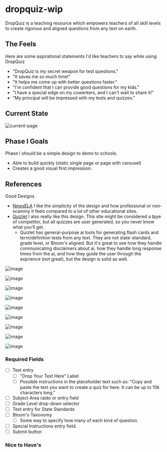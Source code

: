 # dropquiz-wip

DropQuiz is a teaching resource which empowers teachers of all skill levels to create rigorous and aligned questions from any text on earth.

## The Feels

Here are some aspirational statements I'd like teachers to say while using DropQuiz

- "DropQuiz is my secret weapon for test questions."
- "It saves me so much time!"
- "It helps me come up with better questions faster."
- "I'm confident that I can provide good questions for my kids."
- "I have a special edge on my cowerkers, and I can't wait to share it!"
- "My principal will be impressed with my tests and quizzes."

## Current State

![current-page](https://github.com/Grismund/dropquiz-wip/assets/81186833/5053d339-d216-4966-bdb7-071e5ad5e8c6)

## Phase I Goals

Phase I should be a simple design to demo to schools.
- Able to build quickly (static single page or page with carousel)
- Creates a good visual first impression.

## References
Good Designs
- [NewsELA](https://newsela.com/) I like the simplicity of the design and how professional or non-scammy it feels compared to a lot of other educational sites.
- [Quizlet](https://quizlet.com/) I also really like this design. This site might be considered a tpye of competitor, but all quizzes are user generated, so you never know what you'll get.
  - Quizlet has general-purpose ai tools for generating flash cards and term/definition tests from any text. They are not state-standard, grade level, or Bloom's aligned. But it's great to see how they handle communicating disclaimers about ai, how they handle long response times from the ai, and how they guide the user through the exprience (not great), but the design is solid as well.

![image](https://github.com/Grismund/dropquiz-wip/assets/81186833/dcdec400-3c8d-4d1a-a750-361533e74d02)

![image](https://github.com/Grismund/dropquiz-wip/assets/81186833/c9942320-369c-44a3-9cfd-f2d95cea4729)

![image](https://github.com/Grismund/dropquiz-wip/assets/81186833/073b29c5-0c59-4e90-a4b3-3cc8983e227d)

![image](https://github.com/Grismund/dropquiz-wip/assets/81186833/3cd5330e-43ef-43da-aef1-f9bae3cf9c43)

![image](https://github.com/Grismund/dropquiz-wip/assets/81186833/c4f1d199-170b-4680-a50f-511927836475)

![image](https://github.com/Grismund/dropquiz-wip/assets/81186833/47f0d30d-4143-4d7e-ba4c-dee2c93c069a)

![image](https://github.com/Grismund/dropquiz-wip/assets/81186833/1a51e11b-4e13-44d9-aeb8-9995879ef0f6)

![image](https://github.com/Grismund/dropquiz-wip/assets/81186833/a3e1fbb6-55a1-4cff-99f7-a6b0733fdced)

![image](https://github.com/Grismund/dropquiz-wip/assets/81186833/aab7fc87-e985-4892-8a6d-5c2b3594e6a8)





### Required Fields
- [ ] Text entry
  - [ ]  "Drop Your Text Here" Label
  - [ ]  Possible instructions in the placeholder text such as: "Copy and paste the text you want to create a quiz for here. It can be up to 10k characters long."
- [ ] Subject Area raido or entry field
- [ ] Grade Level drop-down selector
- [ ] Text entry for State Standards
- [ ] Bloom's Taxonomy
  - [ ] Some way to specify how many of each kind of question.
- [ ] Special Instructions entry field.
- [ ] Submit button

### Nice to Have's
